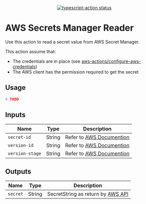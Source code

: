 <p align="center">
  <a href="https://github.com/thibaultdelor/aws-secrets-manager-read-action/actions"><img alt="typescript-action status" src="https://github.com/thibaultdelor/aws-secrets-manager-read-action/workflows/build-test/badge.svg"></a>
</p>

# AWS Secrets Manager Reader

Use this action to read a secret value from AWS Secret Manager.

This action assume that:

 - The credentials are in place (see [aws-actions/configure-aws-credentials](https://github.com/aws-actions/configure-aws-credentials))
 - The AWS client has the permission required to get the secret


## Usage

```yaml
# TODO
```

## Inputs

| Name               | Type    | Description                       |
|--------------------|---------|-----------------------------------|
| `secret-id`        | String  | Refer to [AWS Documention](https://docs.aws.amazon.com/secretsmanager/latest/apireference/API_GetSecretValue.html) |
| `version-id`       | String  | Refer to [AWS Documention](https://docs.aws.amazon.com/secretsmanager/latest/apireference/API_GetSecretValue.html) |
| `version-stage`    | String  | Refer to [AWS Documention](https://docs.aws.amazon.com/secretsmanager/latest/apireference/API_GetSecretValue.html) |

## Outputs

| Name               | Type    | Description                       |
|--------------------|---------|-----------------------------------|
| `secret`           | String  | SecretString as return by [AWS API](https://docs.aws.amazon.com/secretsmanager/latest/apireference/API_GetSecretValue.html) |